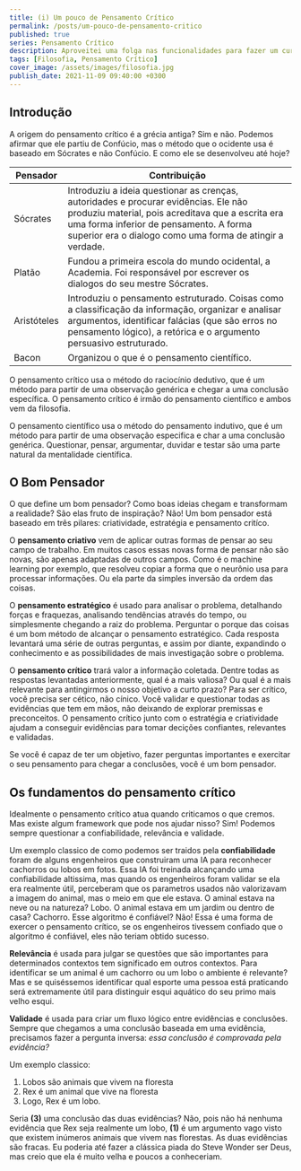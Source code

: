 ```yaml
---
title: (i) Um pouco de Pensamento Crítico
permalink: /posts/um-pouco-de-pensamento-critico
published: true
series: Pensamento Crítico
description: Aproveitei uma folga nas funcionalidades para fazer um curso no LinkedIn Learning. Minha escolha? Pensamento Crítico!
tags: [Filosofia, Pensamento Crítico]
cover_image: /assets/images/filosofia.jpg
publish_date: 2021-11-09 09:40:00 +0300
---
```


## Introdução 

A origem do pensamento crítico é a grécia antiga? Sim e não. Podemos afirmar que ele partiu de Confúcio, 
mas o método que o ocidente usa é baseado em Sócrates e não Confúcio. E como ele se desenvolveu até hoje?

|  Pensador   | Contribuição |
|-------------|--------------|
| Sócrates    | Introduziu a ideia questionar as crenças, autoridades e procurar evidências. Ele não produziu material, pois acreditava que a escrita era uma forma inferior de pensamento. A forma superior era o dialogo como uma forma de atingir a verdade. |
| Platão      | Fundou a primeira escola do mundo ocidental, a Academia. Foi responsável por escrever os dialogos do seu mestre Sócrates. |
| Aristóteles | Introduziu o pensamento estruturado. Coisas como a classificação da informação, organizar e analisar argumentos, identificar falácias (que são erros no pensamento lógico), a retórica e o argumento persuasivo estruturado. |
| Bacon       | Organizou o que é o pensamento científico. | 

O pensamento crítico usa o método do raciocínio dedutivo, que é um método para partir de uma observação 
genérica e chegar a uma conclusão específica. O pensamento crítico é irmão do pensamento científico e ambos
vem da filosofia.

O pensamento científico usa o método do pensamento indutivo, que é um método para partir de uma observação 
especifica e char a uma conclusão genérica. Questionar, pensar, argumentar, duvidar e testar são uma parte 
natural da mentalidade científica.

## O Bom Pensador

O que define um bom pensador? Como boas ideias chegam e transformam a realidade?
São elas fruto de inspiração? Não! Um bom pensador está baseado em três pilares:
criatividade, estratégia e pensamento critíco.

O **pensamento criativo** vem de aplicar outras formas de pensar ao seu campo de trabalho.
Em muitos casos essas novas forma de pensar não são novas, são apenas adaptadas de outros
campos. Como é o machine learning por exemplo, que resolveu copiar a forma que o neurônio
usa para processar informações. Ou ela parte da simples inversão da ordem das coisas.

O **pensamento estratégico** é usado para analisar o problema, detalhando forças e fraquezas,
analisando tendências através do tempo, ou simplesmente chegando a raiz do problema. 
Perguntar o porque das coisas é um bom método de alcançar o pensamento estratégico. 
Cada resposta levantará uma série de outras perguntas, e assim por diante, expandindo
o conhecimento e as possibilidades de mais investigação sobre o problema.

O **pensamento crítico** trará valor a informação coletada. Dentre todas as respostas levantadas
anteriormente, qual é a mais valiosa? Ou qual é a mais relevante para antingirmos o nosso 
objetivo a curto prazo? Para ser crítico, você precisa ser cético, não cínico. Você validar
e questionar todas as evidências que tem em mãos, não deixando de explorar premissas e 
preconceitos. O pensamento crítico junto com o estratégia e criatividade ajudam a conseguir 
evidências para tomar decições confiantes, relevantes e validadas.

Se você é capaz de ter um objetivo, fazer perguntas importantes e exercitar o seu pensamento
para chegar a conclusões, você é um bom pensador.

## Os fundamentos do pensamento crítico

Idealmente o pensamento crítico atua quando criticamos o que cremos. 
Mas existe algum framework que pode nos ajudar nisso? Sim! Podemos 
sempre questionar a confiabilidade, relevância e validade.

Um exemplo classico de como podemos ser traidos pela **confiabilidade** 
foram de alguns engenheiros que construiram uma IA para reconhecer 
cachorros ou lobos em fotos. Essa IA foi treinada alcançando uma 
confiabilidade altissima, mas quando os engenheiros foram validar 
se ela era realmente útil, perceberam que os parametros usados não
valorizavam a imagem do animal, mas o meio em que ele estava. O 
aminal estava na neve ou na natureza? Lobo. O animal estava em um 
jardim ou dentro de casa? Cachorro. Esse algoritmo é confiável?
Não! Essa é uma forma de exercer o pensamento crítico, se os 
engenheiros tivessem confiado que o algoritmo é confiável, eles não
teriam obtido sucesso.

**Relevância** é usada para julgar se questões que são importantes para 
determinados contextos tem significado em outros contextos. Para 
identificar se um animal é um cachorro ou um lobo o ambiente é 
relevante? Mas e se quiséssemos identificar qual esporte uma pessoa 
está praticando será extremamente útil para distinguir esqui aquático
do seu primo mais velho esqui.

**Validade** é usada para criar um fluxo lógico entre evidências e conclusões.
Sempre que chegamos a uma conclusão baseada em uma evidência, precisamos
fazer a pergunta inversa: _essa conclusão é comprovada pela evidência?_

Um exemplo classico: 
1. Lobos são animais que vivem na floresta
2. Rex é um animal que vive na floresta
3. Logo, Rex é um lobo.

Seria **(3)** uma conclusão das duas evidências? Não, pois não há nenhuma 
evidência que Rex seja realmente um lobo, **(1)** é um argumento vago visto que 
existem inúmeros animais que vivem nas florestas. As duas evidências são fracas.
Eu poderia até fazer a clássica piada do Steve Wonder ser Deus, mas creio
que ela é muito velha e poucos a conheceriam.